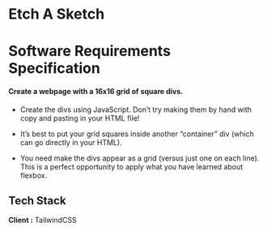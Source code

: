 
# Etch A Sketch

# Software Requirements Specification 


#### Create a webpage with a 16x16 grid of square divs.

- Create the divs using JavaScript. Don’t try making them by hand with copy and pasting in your HTML file!

- It’s best to put your grid squares inside another “container” div (which can go directly in your HTML).

- You need make the divs appear as a grid (versus just one on each line). This is a perfect opportunity to apply what you have learned about flexbox.


## Tech Stack
**Client :**  TailwindCSS



